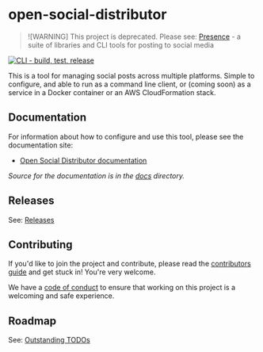# open-social-distributor

> ![WARNING]
> This project is deprecated. Please see: [Presence](https://instantiator.dev/presence) - a suite of libraries and CLI tools for posting to social media

[![CLI - build, test, release](https://github.com/instantiator/open-social-distributor/actions/workflows/CLI-build-test-release.yml/badge.svg)](https://github.com/instantiator/open-social-distributor/actions/workflows/CLI-build-test-release.yml)

This is a tool for managing social posts across multiple platforms. Simple to configure, and able to run as a command line client, or (coming soon) as a service in a Docker container or an AWS CloudFormation stack.

## Documentation

For information about how to configure and use this tool, please see the documentation site:

* [Open Social Distributor documentation](https://instantiator.dev/open-social-distributor/)

_Source for the documentation is in the [docs](docs/index.md) directory._

## Releases

See: [Releases](https://github.com/instantiator/open-social-distributor/releases)

## Contributing

If you'd like to join the project and contribute, please read the [contributors guide](CONTRIBUTING.md) and get stuck in! You're very welcome.

We have a [code of conduct](CODE_OF_CONDUCT.md) to ensure that working on this project is a welcoming and safe experience.

## Roadmap

See: [Outstanding TODOs](docs/todos.md)
